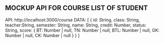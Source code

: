 ## MOCKUP API FOR COURSE LIST OF STUDENT

API: http://localhost:3000/course
DATA: 
[
  {
    id: String,
    class: String,
    teacher:String,
    semester: String,
    name: String,
    credit: Number,
    status: String,
    score: 
    {
      BT: Number | null,
      TN:  Number | null,
      BTL:  Number | null,
      GK:  Number | null,
      CK:  Number | null
    }
  }
]
